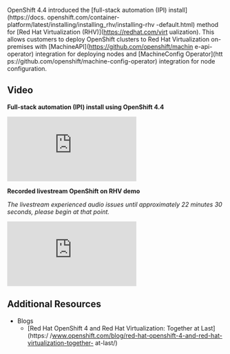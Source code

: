 OpenShift 4.4 introduced the [full-stack automation (IPI) install](https://docs.
openshift.com/container-platform/latest/installing/installing_rhv/installing-rhv
-default.html) method for [Red Hat Virtualization (RHV)](https://redhat.com/virt
ualization).  This allows customers to deploy OpenShift clusters to Red Hat 
Virtualization on-premises with [MachineAPI](https://github.com/openshift/machin
e-api-operator) integration for deploying nodes and [MachineConfig Operator](htt
ps://github.com/openshift/machine-config-operator) integration for node 
configuration.

## Video

**Full-stack automation (IPI) install using OpenShift 4.4**

<div class="video">
    <iframe 
        src="https://www.youtube.com/embed/uFypQRWEKqo" 
        frameborder="0" 
        allowfullscreen
    >
    </iframe>
</div>

**Recorded livestream OpenShift on RHV demo**

_The livestream experienced audio issues until approximately 22 minutes 30 
seconds, please begin at that point._

<div class="video">
    <iframe 
        src="https://www.youtube.com/embed/EgcOluTTDZE" 
        frameborder="0" 
        allowfullscreen
    >
    </iframe>
</div>

## Additional Resources

* Blogs
    * [Red Hat OpenShift 4 and Red Hat Virtualization: Together at Last](https:/
/www.openshift.com/blog/red-hat-openshift-4-and-red-hat-virtualization-together-
at-last/)